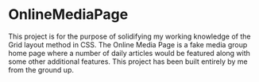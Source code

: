# OnlineMediaPage
This project is for the purpose of solidifying my working knowledge of the Grid layout method in CSS. The Online Media Page is a fake media group home page where a number of daily articles would be featured along with some other additional features. This project has been built entirely by me from the ground up.
